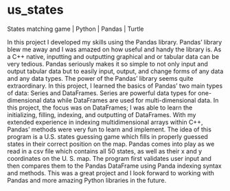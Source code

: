 # us_states
States matching game | Python | Pandas | Turtle

In this project I developed my skills using the Pandas library. Pandas’ library blew me away and I was amazed on how useful and handy the library is. As a C++ native, inputting and outputting graphical and or tabular data can be very tedious. Pandas seriously makes it so simple to not only input and output tabular data but to easily input, output, and change forms of any data and any data types. The power of the Pandas’ library seems quite extraordinary. In this project, I learned the basics of Pandas’ two main types of data: Series and DataFrames. Series are powerful data types for one-dimensional data while DataFrames are used for multi-dimensional data. In this project, the focus was on DataFrames; I was able to learn the initializing, filling, indexing, and outputting of DataFrames. With my extended experience in indexing multidimensional arrays within C++, Pandas’ methods were very fun to learn and implement. The idea of this program is a U.S. states guessing game which fills in properly guessed states in their correct position on the map. Pandas comes into play as we read in a csv file which contains all 50 states, as well as their x and y coordinates on the U. S. map. The program first validates user input and then compares them to the Pandas DataFrame using Panda indexing syntax and methods. This was a great project and I look forward to working with Pandas and more amazing Python libraries in the future. 
